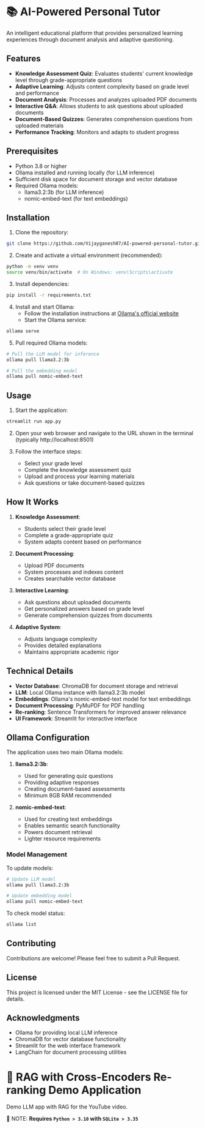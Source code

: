 # 📚 AI-Powered Personal Tutor

An intelligent educational platform that provides personalized learning experiences through document analysis and adaptive questioning.

## Features

- **Knowledge Assessment Quiz**: Evaluates students' current knowledge level through grade-appropriate questions
- **Adaptive Learning**: Adjusts content complexity based on grade level and performance
- **Document Analysis**: Processes and analyzes uploaded PDF documents
- **Interactive Q&A**: Allows students to ask questions about uploaded documents
- **Document-Based Quizzes**: Generates comprehension questions from uploaded materials
- **Performance Tracking**: Monitors and adapts to student progress

## Prerequisites

- Python 3.8 or higher
- Ollama installed and running locally (for LLM inference)
- Sufficient disk space for document storage and vector database
- Required Ollama models:
  - llama3.2:3b (for LLM inference)
  - nomic-embed-text (for text embeddings)

## Installation

1. Clone the repository:
```bash
git clone https://github.com/Vijayganesh07/AI-powered-personal-tutor.git
```

2. Create and activate a virtual environment (recommended):
```bash
python -m venv venv
source venv/bin/activate  # On Windows: venv\Scripts\activate
```

3. Install dependencies:
```bash
pip install -r requirements.txt
```

4. Install and start Ollama:
   - Follow the installation instructions at [Ollama's official website](https://ollama.ai/download)
   - Start the Ollama service:
```bash
ollama serve
```

5. Pull required Ollama models:
```bash
# Pull the LLM model for inference
ollama pull llama3.2:3b

# Pull the embedding model
ollama pull nomic-embed-text
```

## Usage

1. Start the application:
```bash
streamlit run app.py
```

2. Open your web browser and navigate to the URL shown in the terminal (typically http://localhost:8501)

3. Follow the interface steps:
   - Select your grade level
   - Complete the knowledge assessment quiz
   - Upload and process your learning materials
   - Ask questions or take document-based quizzes

## How It Works

1. **Knowledge Assessment**:
   - Students select their grade level
   - Complete a grade-appropriate quiz
   - System adapts content based on performance

2. **Document Processing**:
   - Upload PDF documents
   - System processes and indexes content
   - Creates searchable vector database

3. **Interactive Learning**:
   - Ask questions about uploaded documents
   - Get personalized answers based on grade level
   - Generate comprehension quizzes from documents

4. **Adaptive System**:
   - Adjusts language complexity
   - Provides detailed explanations
   - Maintains appropriate academic rigor

## Technical Details

- **Vector Database**: ChromaDB for document storage and retrieval
- **LLM**: Local Ollama instance with llama3.2:3b model
- **Embeddings**: Ollama's nomic-embed-text model for text embeddings
- **Document Processing**: PyMuPDF for PDF handling
- **Re-ranking**: Sentence Transformers for improved answer relevance
- **UI Framework**: Streamlit for interactive interface

## Ollama Configuration

The application uses two main Ollama models:

1. **llama3.2:3b**:
   - Used for generating quiz questions
   - Providing adaptive responses
   - Creating document-based assessments
   - Minimum 8GB RAM recommended

2. **nomic-embed-text**:
   - Used for creating text embeddings
   - Enables semantic search functionality
   - Powers document retrieval
   - Lighter resource requirements

### Model Management

To update models:
```bash
# Update LLM model
ollama pull llama3.2:3b

# Update embedding model
ollama pull nomic-embed-text
```

To check model status:
```bash
ollama list
```

## Contributing

Contributions are welcome! Please feel free to submit a Pull Request.

## License

This project is licensed under the MIT License - see the LICENSE file for details.

## Acknowledgments

- Ollama for providing local LLM inference
- ChromaDB for vector database functionality
- Streamlit for the web interface framework
- LangChain for document processing utilities

# 📑 RAG with Cross-Encoders Re-ranking Demo Application

Demo LLM app with RAG for the YouTube video.

🚨 NOTE: **Requires `Python > 3.10` with  `SQLite > 3.35`**


